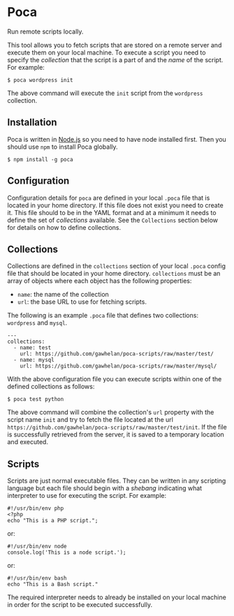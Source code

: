 Poca
====

Run remote scripts locally.

This tool allows you to fetch scripts that are stored on a remote
server and execute them on your local machine. To execute a script
you need to specify the *collection* that the script is a part of and
the *name* of the script. For example:

    $ poca wordpress init

The above command will execute the `init` script from the `wordpress`
collection.

## Installation

Poca is written in [Node.js](https://nodejs.org/) so you need to
have node installed first. Then you should use `npm` to install Poca
globally.

    $ npm install -g poca

## Configuration

Configuration details for `poca` are defined in your local `.poca`
file that is located in your home directory. If this file does not
exist you need to create it. This file should to be in the YAML
format and at a minimum it needs to define the set of *collections*
available. See the `Collections` section below for details on how to
define collections.

## Collections

Collections are defined in the `collections` section of your local
`.poca` config file that should be located in your home directory.
`collections` must be an array of objects where each object has the
following properties:

  - `name`: the name of the collection
  - `url`: the base URL to use for fetching scripts.

The following is an example `.poca` file that defines two
collections: `wordpress` and `mysql`.

    ---
    collections:
      - name: test
        url: https://github.com/gawhelan/poca-scripts/raw/master/test/
      - name: mysql
        url: https://github.com/gawhelan/poca-scripts/raw/master/mysql/

With the above configuration file you can execute scripts within
one of the defined collections as follows:

    $ poca test python

The above command will combine the collection's `url` property with
the script name `init` and try to fetch the file located at the url
`https://github.com/gawhelan/poca-scripts/raw/master/test/init`. If
the file is successfully retrieved from the server, it is saved to a
temporary location and executed.

## Scripts

Scripts are just normal executable files. They can be written in
any scripting language but each file should begin with a *shebang*
indicating what interpreter to use for executing the script. For
example:

    #!/usr/bin/env php
    <?php
    echo "This is a PHP script.";

or:

    #!/usr/bin/env node
    console.log('This is a node script.');

or:

    #!/usr/bin/env bash
    echo "This is a Bash script."

The required interpreter needs to already be installed on your local
machine in order for the script to be executed successfully.
